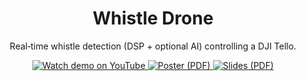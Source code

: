<!-- HERO (full-width banner that looks like a background) 
<p align="center">
  <img src="docs/cover.png" alt="Whistle Drone – poster" width="100%">
</p>
-->
<h1 align="center">Whistle Drone</h1>
<p align="center">
  Real‑time whistle detection (DSP + optional AI) controlling a DJI Tello.
</p>

<!-- Action buttons -->
<p align="center">
  <a href="https://youtu.be/NQ4u7nfjYvw">
    <img alt="Watch demo on YouTube"
         src="https://img.shields.io/badge/Watch%20demo-YouTube-red?logo=youtube">
  </a>
  <a href="docs/Poster.pdf">
    <img alt="Poster (PDF)"
         src="https://img.shields.io/badge/Poster-PDF-blue?logo=adobeacrobatreader">
  </a>
  <a href="docs/Presentation.pdf">
    <img alt="Slides (PDF)"
         src="https://img.shields.io/badge/Slides-PDF-green?logo=microsoftpowerpoint">
  </a>
</p>
